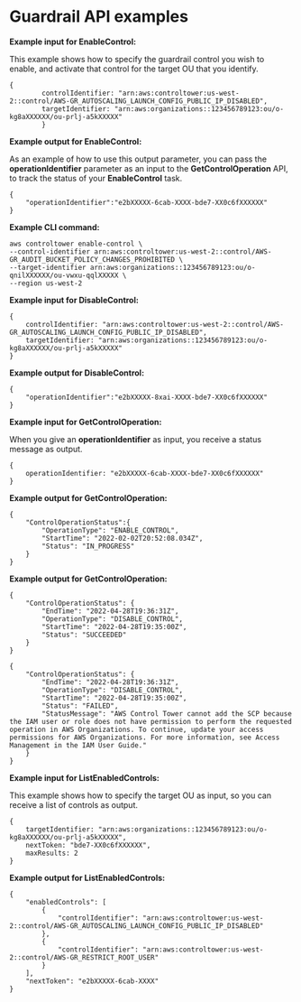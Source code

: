 # Guardrail API examples<a name="guardrail-api-examples-short"></a>

**Example input for EnableControl:**

This example shows how to specify the guardrail control you wish to enable, and activate that control for the target OU that you identify\.

```
{
        controlIdentifier: "arn:aws:controltower:us-west-2::control/AWS-GR_AUTOSCALING_LAUNCH_CONFIG_PUBLIC_IP_DISABLED",
        targetIdentifier: "arn:aws:organizations::123456789123:ou/o-kg8aXXXXXX/ou-prlj-a5kXXXXX"
        }
```

**Example output for EnableControl:**

As an example of how to use this output parameter, you can pass the **operationIdentifier** parameter as an input to the **GetControlOperation** API, to track the status of your **EnableControl** task\.

```
{
    "operationIdentifier":"e2bXXXXX-6cab-XXXX-bde7-XX0c6fXXXXXX" 
}
```

**Example CLI command:**

```
aws controltower enable-control \
--control-identifier arn:aws:controltower:us-west-2::control/AWS-GR_AUDIT_BUCKET_POLICY_CHANGES_PROHIBITED \
--target-identifier arn:aws:organizations::123456789123:ou/o-qnilXXXXXX/ou-vwxu-qqlXXXXX \
--region us-west-2
```

**Example input for DisableControl:**

```
{
    controlIdentifier: "arn:aws:controltower:us-west-2::control/AWS-GR_AUTOSCALING_LAUNCH_CONFIG_PUBLIC_IP_DISABLED",
    targetIdentifier: "arn:aws:organizations::123456789123:ou/o-kg8aXXXXXX/ou-prlj-a5kXXXXX"
}
```

**Example output for DisableControl:**

```
{ 
    "operationIdentifier":"e2bXXXXX-8xai-XXXX-bde7-XX0c6fXXXXXX" 
}
```

**Example input for GetControlOperation:**

 When you give an **operationIdentifier** as input, you receive a status message as output\.

```
{
    operationIdentifier: "e2bXXXXX-6cab-XXXX-bde7-XX0c6fXXXXXX"
}
```

**Example output for GetControlOperation:**

```
{ 
    "ControlOperationStatus":{
        "OperationType": "ENABLE_CONTROL", 
        "StartTime": "2022-02-02T20:52:08.034Z", 
        "Status": "IN_PROGRESS" 
    } 
}
```

**Example output for GetControlOperation:**

```
{
    "ControlOperationStatus": {
        "EndTime": "2022-04-28T19:36:31Z",
        "OperationType": "DISABLE_CONTROL",
        "StartTime": "2022-04-28T19:35:00Z",
        "Status": "SUCCEEDED"
    }
}
```

```
{
    "ControlOperationStatus": {
        "EndTime": "2022-04-28T19:36:31Z",
        "OperationType": "DISABLE_CONTROL",
        "StartTime": "2022-04-28T19:35:00Z",
        "Status": "FAILED",
        "StatusMessage": "AWS Control Tower cannot add the SCP because the IAM user or role does not have permission to perform the requested operation in AWS Organizations. To continue, update your access permissions for AWS Organizations. For more information, see Access Management in the IAM User Guide."
    }
}
```

**Example input for ListEnabledControls:**

This example shows how to specify the target OU as input, so you can receive a list of controls as output\.

```
{
    targetIdentifier: "arn:aws:organizations::123456789123:ou/o-kg8aXXXXXX/ou-prlj-a5kXXXXX",
    nextToken: "bde7-XX0c6fXXXXXX",
    maxResults: 2
}
```

**Example output for ListEnabledControls:**

```
{
    "enabledControls": [
        {
            "controlIdentifier": "arn:aws:controltower:us-west-2::control/AWS-GR_AUTOSCALING_LAUNCH_CONFIG_PUBLIC_IP_DISABLED"
        },
        {
            "controlIdentifier": "arn:aws:controltower:us-west-2::control/AWS-GR_RESTRICT_ROOT_USER"
        }
    ],
    "nextToken": "e2bXXXXX-6cab-XXXX"
}
```